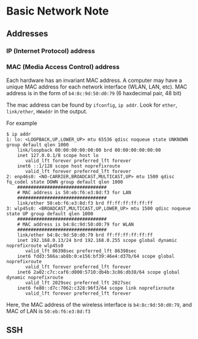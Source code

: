 # Basic Network Note

## Addresses

### IP (Internet Protocol) address 



### MAC (Media Access Control) address

Each hardware has an invariant MAC address. A computer may have a unique MAC address for each network interface (WLAN, LAN, etc). MAC address is in the form of `b4:8c:9d:50:d0:79` (6 haxdecimal pair, 48 bit)

The mac address can be found by `ifconfig`, `ip addr`. Look for `ether`, `link/ether`, `HWaddr` in the output. 

For example

```
$ ip addr
1: lo: <LOOPBACK,UP,LOWER_UP> mtu 65536 qdisc noqueue state UNKNOWN group default qlen 1000
    link/loopback 00:00:00:00:00:00 brd 00:00:00:00:00:00
    inet 127.0.0.1/8 scope host lo
       valid_lft forever preferred_lft forever
    inet6 ::1/128 scope host noprefixroute
       valid_lft forever preferred_lft forever
2: enp46s0: <NO-CARRIER,BROADCAST,MULTICAST,UP> mtu 1500 qdisc fq_codel state DOWN group default qlen 1000
    #################################
    # MAC address is 50:eb:f6:e3:8d:f3 for LAN
    #################################
    link/ether 50:eb:f6:e3:8d:f3 brd ff:ff:ff:ff:ff:ff
3: wlp45s0: <BROADCAST,MULTICAST,UP,LOWER_UP> mtu 1500 qdisc noqueue state UP group default qlen 1000
    #################################
    # MAC address is b4:8c:9d:50:d0:79 for WLAN 
    #################################
    link/ether b4:8c:9d:50:d0:79 brd ff:ff:ff:ff:ff:ff
    inet 192.168.0.13/24 brd 192.168.0.255 scope global dynamic noprefixroute wlp45s0
       valid_lft 86398sec preferred_lft 86398sec
    inet6 fdd3:566a:ab8b:0:e156:bf39:46e4:d37b/64 scope global noprefixroute
       valid_lft forever preferred_lft forever
    inet6 2a02:c7c:caf6:d000:5710:db4b:3c86:db38/64 scope global dynamic noprefixroute
       valid_lft 2029sec preferred_lft 2027sec
    inet6 fe80::d7c:7062:c328:96f3/64 scope link noprefixroute
       valid_lft forever preferred_lft forever
```

Here, the MAC address of the wireless interface is `b4:8c:9d:50:d0:79`, and MAC of LAN is `50:eb:f6:e3:8d:f3`


## SSH 


